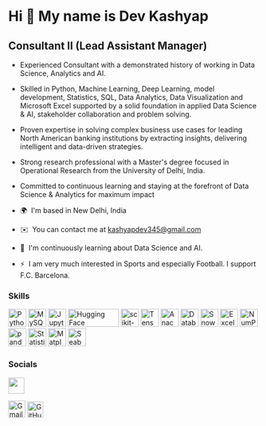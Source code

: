 Hi 👋 My name is Dev Kashyap
============================

Consultant II (Lead Assistant Manager)
----------------

* Experienced Consultant with a demonstrated history of working in Data Science, Analytics and AI.
* Skilled in Python, Machine Learning, Deep Learning, model development, Statistics, SQL, Data Analytics, Data Visualization and Microsoft Excel supported by a solid foundation in applied Data Science & AI, stakeholder collaboration and problem solving.
* Proven expertise in solving complex business use cases for leading North American banking institutions by extracting insights, delivering intelligent and data-driven strategies. 
* Strong research professional with a Master's degree focused in Operational Research from the University of Delhi, India.
* Committed to continuous learning and staying at the forefront of Data Science & Analytics for maximum impact

*   🌍  I'm based in New Delhi, India
*   ✉️  You can contact me at [kashyapdev345@gmail.com](mailto:kashyapdev345@gmail.com)
*   🧠  I'm continuously learning about Data Science and AI.
*   ⚡  I am very much interested in Sports and especially Football. I support F.C. Barcelona.

### Skills<p align="left">
<a href="https://www.python.org/" target="_blank" rel="noreferrer"><img src="https://cdn.jsdelivr.net/gh/devicons/devicon/icons/python/python-original.svg" width="36" height="36" alt="Python" /></a>
<a href="https://www.mysql.com/" target="_blank" rel="noreferrer"><img src="https://cdn.jsdelivr.net/gh/devicons/devicon/icons/mysql/mysql-original.svg" width="36" height="36" alt="MySQL" /></a>
<a href="https://jupyter.org/" target="_blank" rel="noreferrer"><img src="https://upload.wikimedia.org/wikipedia/commons/thumb/3/38/Jupyter_logo.svg/200px-Jupyter_logo.svg.png" width="36" height="36" alt="Jupyter Notebook" /></a>
<a href="https://huggingface.co/" target="_blank" rel="noreferrer"><img src="https://huggingface.co/datasets/huggingface/brand-assets/resolve/main/hf-logo-with-title.svg" width="102" height="36" alt="Hugging Face" /></a>
<a href="https://scikit-learn.org/" target="_blank" rel="noreferrer"><img src="https://upload.wikimedia.org/wikipedia/commons/0/05/Scikit_learn_logo_small.svg" width="36" height="36" alt="scikit-learn" /></a>
<a href="https://www.tensorflow.org/" target="_blank" rel="noreferrer"><img src="https://cdn.jsdelivr.net/gh/devicons/devicon/icons/tensorflow/tensorflow-original.svg" width="36" height="36" alt="TensorFlow" /></a>
<a href="https://www.anaconda.com/" target="_blank" rel="noreferrer"><img src="https://cdn.jsdelivr.net/gh/devicons/devicon/icons/anaconda/anaconda-original.svg" width="36" height="36" alt="Anaconda" /></a>
<a href="https://www.databricks.com/" target="_blank" rel="noreferrer"><img src="https://cdn.jsdelivr.net/gh/simple-icons/simple-icons/icons/databricks.svg" width="36" height="36" alt="Databricks" /></a>
<a href="https://www.snowflake.com/" target="_blank" rel="noreferrer"><img src="https://cdn.simpleicons.org/snowflake/29B5E8" width="36" height="36" alt="Snowflake" /></a>
<a href="https://www.microsoft.com/microsoft-365/excel" target="_blank" rel="noreferrer"><img src="https://img.icons8.com/color/48/microsoft-excel-2019--v1.png" width="36" height="36" alt="Excel" /></a>
<a href="https://numpy.org/" target="_blank" rel="noreferrer"><img src="https://img.icons8.com/color/48/numpy.png" width="36" height="36" alt="NumPy" /></a>
<a href="https://pandas.pydata.org/" target="_blank" rel="noreferrer"><img src="https://img.icons8.com/color/48/pandas.png" width="36" height="36" alt="pandas" /></a>
<a href="#" target="_blank" rel="noreferrer"><img src="https://img.icons8.com/color/48/statistics.png" width="36" height="36" alt="Statistics" /></a>
<a href="https://matplotlib.org/" target="_blank" rel="noreferrer"><img src="https://img.icons8.com/color/48/matplotlib.png" width="36" height="36" alt="Matplotlib" /></a>
<a href="https://seaborn.pydata.org/" target="_blank" rel="noreferrer"><img src="https://logo.svgcdn.com/l/seaborn-icon.png" width="36" height="36" alt="Seaborn" /></a>
                    
### Socials<p align="left">
<a href="https://www.linkedin.com/in/devkumarkashyap" target="_blank" rel="noreferrer"><img src="https://raw.githubusercontent.com/danielcranney/readme-generator/main/public/icons/socials/linkedin.svg" width="32" height="32" /></a></p>
<a href="mailto:kashyapdev345@gmail.com" target="_blank" rel="noreferrer"><img src="https://img.icons8.com/color/48/gmail-new.png" width="34" height="34" alt="Gmail" /></a>
<a href="https://www.github.com/Dev-Kashyap" target="_blank" rel="noreferrer" style="text-decoration:none;"><img src="https://raw.githubusercontent.com/danielcranney/readme-generator/main/public/icons/socials/github.svg" width="32" height="32" alt="GitHub" /></a>
